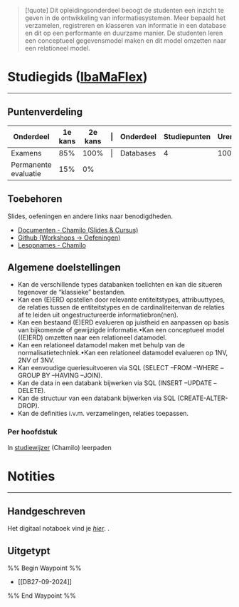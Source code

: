 >[!quote]
>Dit opleidingsonderdeel beoogt de studenten een inzicht te geven in de ontwikkeling van informatiesystemen. Meer bepaald het verzamelen, registreren en klasseren van informatie in een database en dit op een performante en duurzame manier. De studenten leren een conceptueel gegevensmodel maken en dit model omzetten naar een relationeel model.

# Studiegids ([IbaMaFlex](https://bamaflexweb.hogent.be/BMFUIDetailxOLOD.aspx?b=5&c=1&a=180974))
---
## Puntenverdeling

| Onderdeel            | 1e kans | 2e kans | \|  | Onderdeel | Studiepunten | Uren |
| -------------------- | ------- | ------- | --- | --------- | ------------ | ---- |
| Examens              | 85%     | 100%    | \|  | Databases | 4            | 100  |
| Permanente evaluatie | 15%     | 0%      |     |           |              |      |

## Toebehoren
Slides, oefeningen en andere links naar benodigdheden.
- [Documenten - Chamilo (Slides & Cursus)](https://chamilo.hogent.be/index.php?go=CourseViewer&application=Chamilo%5CApplication%5CWeblcms&course=59117&tool=Document&publication_category=335960&browser=Table&tool_action=Browser)
- [Github (Workshops -> Oefeningen)](https://github.com/HOGENT-Databases/DB1-Workshops)
- [Lesopnames - Chamilo](https://chamilo.hogent.be/index.php?go=CourseViewer&application=Chamilo%5CApplication%5CWeblcms&course=59117&tool=LectureCapture)

## Algemene doelstellingen
- Kan de verschillende types databanken toelichten en kan die situeren tegenover de “klassieke” bestanden.
- Kan een (E)ERD opstellen door relevante entiteitstypes, attribuuttypes, de relaties tussen de entiteitstypes en de cardinaliteitenvan de relaties af te leiden uit ongestructureerde informatiebron(nen).
- Kan een bestaand (E)ERD evalueren op juistheid en aanpassen op basis van bijkomende of gewijzigde informatie.•Kan een conceptueel model ((E)ERD) omzetten naar een relationeel datamodel.
- Kan een relationeel datamodel maken met behulp van de normalisatietechniek.•Kan een relationeel datamodel evalueren op 1NV, 2NV of 3NV.
- Kan eenvoudige queriesuitvoeren via SQL (SELECT –FROM –WHERE –GROUP BY –HAVING –JOIN).
- Kan de data in een databank bijwerken via SQL (INSERT –UPDATE –DELETE).
- Kan de structuur van een databank bijwerken via SQL (CREATE-ALTER-DROP).
- Kan de definities i.v.m. verzamelingen, relaties toepassen.

### Per hoofdstuk
In [studiewijzer](https://chamilo.hogent.be/index.php?application=Chamilo%5CApplication%5CWeblcms&go=CourseViewer&course=59117&tool=LearningPath&tool_action=ComplexDisplay&publication=2399407&preview_content_object_id=7575128&learning_path_action=Viewer&child_id=367055) (Chamilo) leerpaden 

# Notities
---
## Handgeschreven
Het digitaal notaboek vind je *[hier](https://drive.google.com/drive/folders/19MFfBkp48F4e63byHzHa5kYravR2JxWS?usp=sharing)*. . 

## Uitgetypt
%% Begin Waypoint %%
- [[DB27-09-2024]]

%% End Waypoint %%

